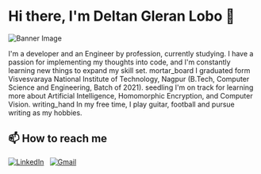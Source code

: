# Hi there, I'm Deltan Gleran Lobo 👋

![Banner Image](https://yourimageurl.com)

<div style="background-image: url('https://yourcamoimageurl.com'); background-size: cover;">

I'm a developer and an Engineer by profession, currently studying. I have a passion for implementing my thoughts into code, and I'm constantly learning new things to expand my skill set.
mortar_board I graduated form Visvesvaraya National Institute of Technology, Nagpur (B.Tech, Computer Science and Engineering, Batch of 2021).
seedling  I'm on track for learning more about Artificial Intelligence, Homomorphic Encryption, and Computer Vision.
writing_hand  In my free time, I play guitar, football and pursue writing as my hobbies.


## 📫 How to reach me

<a href="https://www.linkedin.com/in/deltan-lobo2002/"><img alt="LinkedIn" src="https://img.shields.io/badge/linkedin%20-%230077B5.svg?&style=flat&logo=linkedin&logoColor=white"/></a> &nbsp;
<a href="mailto:deltanlobo92@gmail.com"><img alt="Gmail" src="https://img.shields.io/badge/Gmail-D14836?style=flat&logo=gmail&logoColor=white" /></a> &nbsp;
<!-- <a href="https://instagram.com/"><img src="https://img.shields.io/badge/-@abhi__1507_-E4405F?style=flat&logo=Instagram&logoColor=white"/></a> &nbsp; -->



</div>
